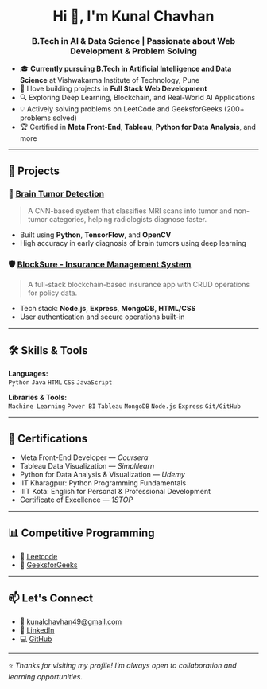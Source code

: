 <h1 align="center">Hi 👋, I'm Kunal Chavhan</h1>
<h3 align="center">B.Tech in AI & Data Science | Passionate about  Web Development & Problem Solving</h3>

- 🎓 **Currently pursuing B.Tech in Artificial Intelligence and Data Science** at Vishwakarma Institute of Technology, Pune  
- 🧠 I love building projects in  **Full Stack Web Development**
- 🔍 Exploring Deep Learning, Blockchain, and Real-World AI Applications
- 💡 Actively solving problems on LeetCode and GeeksforGeeks (200+ problems solved)
- 🏆 Certified in **Meta Front-End**, **Tableau**, **Python for Data Analysis**, and more

---

## 🚀 Projects

### 🧠 [Brain Tumor Detection](https://github.com/Kunal112137/Brain-Tumor-Detection)
> A CNN-based system that classifies MRI scans into tumor and non-tumor categories, helping radiologists diagnose faster.

- Built using **Python**, **TensorFlow**, and **OpenCV**
- High accuracy in early diagnosis of brain tumors using deep learning

### 🛡️ [BlockSure - Insurance Management System](https://github.com/Kunal112137/BlockSure)
> A full-stack blockchain-based insurance app with CRUD operations for policy data.

- Tech stack: **Node.js**, **Express**, **MongoDB**, **HTML/CSS**
- User authentication and secure operations built-in

---

## 🛠️ Skills & Tools

**Languages:**  
`Python` `Java` `HTML` `CSS` `JavaScript`

**Libraries & Tools:**  
`Machine Learning` `Power BI` `Tableau` `MongoDB` `Node.js` `Express` `Git/GitHub`

---

## 📜 Certifications

- Meta Front-End Developer — *Coursera*
- Tableau Data Visualization — *Simplilearn*
- Python for Data Analysis & Visualization — *Udemy*
- IIT Kharagpur: Python Programming Fundamentals
- IIIT Kota: English for Personal & Professional Development
- Certificate of Excellence — *1STOP*

---

## 📊 Competitive Programming

- 🔗 [Leetcode](https://leetcode.com/u/Kunal__Chavhan/)
- 🔗 [GeeksforGeeks](https://www.geeksforgeeks.org/user/kunalchazcf8/)

---

## 📫 Let's Connect

- 📧 kunalchavhan49@gmail.com  
- 💼 [LinkedIn](https://www.linkedin.com/in/kunal-chavhan-493296258/)  
- 💻 [GitHub](https://github.com/Kunal112137)

---

⭐ *Thanks for visiting my profile! I’m always open to collaboration and learning opportunities.*

